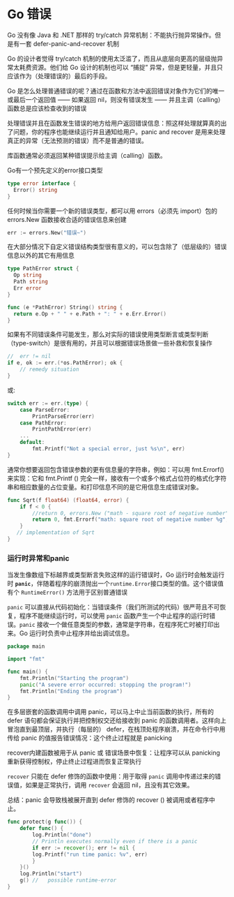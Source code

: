 # Go 错误

Go 没有像 Java 和 .NET 那样的 try/catch 异常机制：不能执行抛异常操作。但是有一套 defer-panic-and-recover 机制

Go 的设计者觉得 try/catch 机制的使用太泛滥了，而且从底层向更高的层级抛异常太耗费资源。他们给 Go 设计的机制也可以 “捕捉” 异常，但是更轻量，并且只应该作为（处理错误的）最后的手段。

Go 是怎么处理普通错误的呢？通过在函数和方法中返回错误对象作为它们的唯一或最后一个返回值 —— 如果返回 nil，则没有错误发生 —— 并且主调（calling）函数总是应该检查收到的错误

处理错误并且在函数发生错误的地方给用户返回错误信息：照这样处理就算真的出了问题，你的程序也能继续运行并且通知给用户。panic and recover 是用来处理真正的异常（无法预测的错误）而不是普通的错误。

库函数通常必须返回某种错误提示给主调（calling）函数。

Go有一个预先定义的error接口类型

```go
type error interface {
  Error() string
}

```

任何时候当你需要一个新的错误类型，都可以用 errors（必须先 import）包的 errors.New 函数接收合适的错误信息来创建

```go
err := errors.New("错误~")

```

在大部分情况下自定义错误结构类型很有意义的，可以包含除了（低层级的）错误信息以外的其它有用信息

```go
type PathError struct {
  Op string
  Path string
  Err error
}

func (e *PathError) String() string {
  return e.Op + " " + e.Path + ": " + e.Err.Error()
}

```

如果有不同错误条件可能发生，那么对实际的错误使用类型断言或类型判断（type-switch）是很有用的，并且可以根据错误场景做一些补救和恢复操作

```go
//  err != nil
if e, ok := err.(*os.PathError); ok {
    // remedy situation
}

```

或:

```go
switch err := err.(type) {
    case ParseError:
        PrintParseError(err)
    case PathError:
        PrintPathError(err)
    ...
    default:
        fmt.Printf("Not a special error, just %s\n", err)
}

```

通常你想要返回包含错误参数的更有信息量的字符串，例如：可以用 fmt.Errorf() 来实现：它和 fmt.Printf () 完全一样，接收有一个或多个格式占位符的格式化字符串和相应数量的占位变量。和打印信息不同的是它用信息生成错误对象。

```go
func Sqrt(f float64) (float64, error) {
    if f < 0 {
        //return 0, errors.New ("math - square root of negative number")
        return 0, fmt.Errorf("math: square root of negative number %g", f)
    }
   // implementation of Sqrt
}

```

### 运行时异常和panic

当发生像数组下标越界或类型断言失败这样的运行错误时，Go 运行时会触发运行时 **`panic`**，伴随着程序的崩溃抛出一个`runtime.Error`接口类型的值。这个错误值有个 `RuntimeError()` 方法用于区别普通错误

`panic` 可以直接从代码初始化：当错误条件（我们所测试的代码）很严苛且不可恢复，程序不能继续运行时，可以使用 `panic` 函数产生一个中止程序的运行时错误。`panic` 接收一个做任意类型的参数，通常是字符串，在程序死亡时被打印出来。Go 运行时负责中止程序并给出调试信息。

```go
package main

import "fmt"

func main() {
    fmt.Println("Starting the program")
    panic("A severe error occurred: stopping the program!")
    fmt.Println("Ending the program")
}

```

在多层嵌套的函数调用中调用 panic，可以马上中止当前函数的执行，所有的 defer 语句都会保证执行并把控制权交还给接收到 panic 的函数调用者。这样向上冒泡直到最顶层，并执行（每层的） defer，在栈顶处程序崩溃，并在命令行中用传给 panic 的值报告错误情况：这个终止过程就是 panicking

recover内建函数被用于从 panic 或 错误场景中恢复：让程序可以从 panicking 重新获得控制权，停止终止过程进而恢复正常执行

`recover` 只能在 defer 修饰的函数中使用：用于取得 `panic` 调用中传递过来的错误值，如果是正常执行，调用 `recover` 会返回 nil，且没有其它效果。

总结：panic 会导致栈被展开直到 defer 修饰的 recover () 被调用或者程序中止。

```go
func protect(g func()) {
    defer func() {
        log.Println("done")
        // Println executes normally even if there is a panic
        if err := recover(); err != nil {
        log.Printf("run time panic: %v", err)
        }
    }()
    log.Println("start")
    g() //   possible runtime-error
}

```